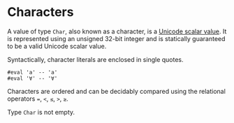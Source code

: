 # Characters

A value of type `Char`, also known as a character, is a [Unicode scalar value](https://www.unicode.org/glossary/#unicode_scalar_value). It is represented using an unsigned 32-bit integer and is statically guaranteed to be a valid Unicode scalar value.

Syntactically, character literals are enclosed in single quotes.
```lean
#eval 'a' -- 'a'
#eval '∀' -- '∀'
```

Characters are ordered and can be decidably compared using the relational operators `=`, `<`, `≤`, `>`, `≥`.

Type `Char` is not empty.
